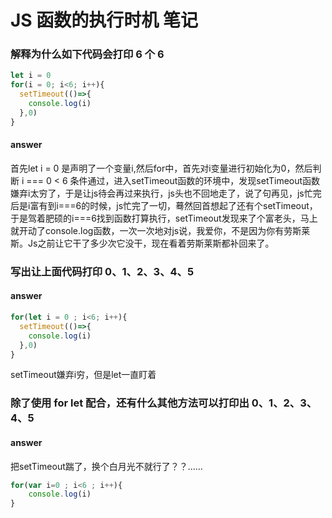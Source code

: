 # JS 函数的执行时机 笔记
### 解释为什么如下代码会打印 6 个 6
```js
let i = 0
for(i = 0; i<6; i++){
  setTimeout(()=>{
    console.log(i)
  },0)
}

```

#### answer
首先let i = 0 是声明了一个变量i,然后for中，首先对i变量进行初始化为0，然后判断 i === 0 < 6 条件通过，进入setTimeout函数的环境中，发现setTimeout函数嫌弃i太穷了，于是让js待会再过来执行，js头也不回地走了，说了句再见，js忙完后是i富有到i===6的时候，js忙完了一切，蓦然回首想起了还有个setTimeout，于是驾着肥硕的i===6找到函数打算执行，setTimeout发现来了个富老头，马上就开动了console.log函数，一次一次地对js说，我爱你，不是因为你有劳斯莱斯。Js之前让它干了多少次它没干，现在看着劳斯莱斯都补回来了。


### 写出让上面代码打印 0、1、2、3、4、5 

#### answer
```js
for(let i = 0 ; i<6; i++){
  setTimeout(()=>{
    console.log(i)
  },0)
}

```

setTimeout嫌弃i穷，但是let一直盯着

### 除了使用 for let 配合，还有什么其他方法可以打印出 0、1、2、3、4、5

#### answer
把setTimeout踹了，换个白月光不就行了？？……
```js
for(var i=0 ; i<6 ; i++){
    console.log(i)
}
```
